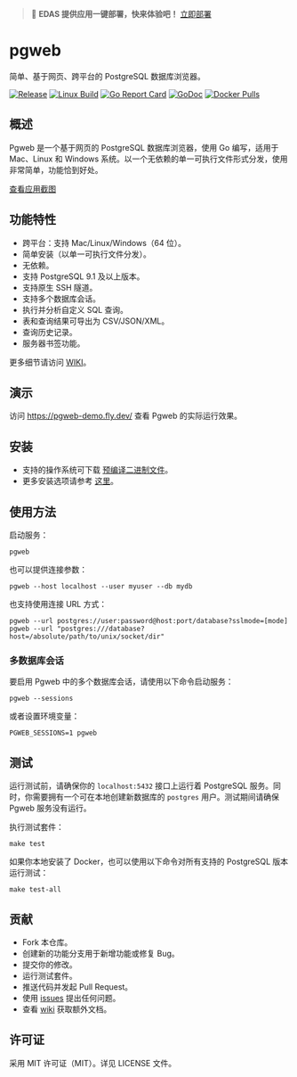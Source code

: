 > 🚀 **EDAS 提供应用一键部署，快来体验吧！** [立即部署](https://edasnext.console.aliyun.com/#/home?tab=marketplace&marketDetail=f0e29f51-6bb9-4245-98fc-deaebcf47b92)

# pgweb

简单、基于网页、跨平台的 PostgreSQL 数据库浏览器。

[![Release](https://edas-hz.oss-cn-hangzhou.aliyuncs.com/edas-apps/charts-store/pgweb/image/pgweb.svg)](https://github.com/sosedoff/pgweb/releases)
[![Linux Build](https://edas-hz.oss-cn-hangzhou.aliyuncs.com/edas-apps/charts-store/pgweb/image/badge.svg)](https://github.com/sosedoff/pgweb/actions?query=branch%3Amain)
[![Go Report Card](https://edas-hz.oss-cn-hangzhou.aliyuncs.com/edas-apps/charts-store/pgweb/image/68747470733a2f2f676f7265706f7274636172642e636f6d2f62616467652f6769746875622e636f6d2f736f7365646f66662f7067776562.svg)](https://goreportcard.com/report/github.com/sosedoff/pgweb)
[![GoDoc](https://edas-hz.oss-cn-hangzhou.aliyuncs.com/edas-apps/charts-store/pgweb/image/68747470733a2f2f676f646f632e6f72672f6769746875622e636f6d2f736f7365646f66662f70677765623f7374617475732e737667.svg)](https://godoc.org/github.com/sosedoff/pgweb)
[![Docker Pulls](https://edas-hz.oss-cn-hangzhou.aliyuncs.com/edas-apps/charts-store/pgweb/image/pgweb.svg)](https://hub.docker.com/r/sosedoff/pgweb/)

## 概述

Pgweb 是一个基于网页的 PostgreSQL 数据库浏览器，使用 Go 编写，适用于 Mac、Linux 和 Windows 系统。以一个无依赖的单一可执行文件形式分发，使用非常简单，功能恰到好处。

[查看应用截图](https://github.com/sosedoff/pgweb/blob/main/SCREENS.md)

## 功能特性

- 跨平台：支持 Mac/Linux/Windows（64 位）。
- 简单安装（以单一可执行文件分发）。
- 无依赖。
- 支持 PostgreSQL 9.1 及以上版本。
- 支持原生 SSH 隧道。
- 支持多个数据库会话。
- 执行并分析自定义 SQL 查询。
- 表和查询结果可导出为 CSV/JSON/XML。
- 查询历史记录。
- 服务器书签功能。

更多细节请访问 [WIKI](https://github.com/sosedoff/pgweb/wiki)。

## 演示

访问 https://pgweb-demo.fly.dev/ 查看 Pgweb 的实际运行效果。

## 安装

- 支持的操作系统可下载 [预编译二进制文件](https://github.com/sosedoff/pgweb/releases)。
- 更多安装选项请参考 [这里](https://github.com/sosedoff/pgweb/wiki/Installation)。

## 使用方法

启动服务：

```
pgweb
```

也可以提供连接参数：

```
pgweb --host localhost --user myuser --db mydb
```

也支持使用连接 URL 方式：

```
pgweb --url postgres://user:password@host:port/database?sslmode=[mode]
pgweb --url "postgres:///database?host=/absolute/path/to/unix/socket/dir"
```

### 多数据库会话

要启用 Pgweb 中的多个数据库会话，请使用以下命令启动服务：

```
pgweb --sessions
```

或者设置环境变量：

```
PGWEB_SESSIONS=1 pgweb
```

## 测试

运行测试前，请确保你的 `localhost:5432` 接口上运行着 PostgreSQL 服务。同时，你需要拥有一个可在本地创建新数据库的 `postgres` 用户。测试期间请确保 Pgweb 服务没有运行。

执行测试套件：

```
make test
```

如果你本地安装了 Docker，也可以使用以下命令对所有支持的 PostgreSQL 版本运行测试：

```
make test-all
```

## 贡献

- Fork 本仓库。
- 创建新的功能分支用于新增功能或修复 Bug。
- 提交你的修改。
- 运行测试套件。
- 推送代码并发起 Pull Request。
- 使用 [issues](https://github.com/sosedoff/pgweb/issues) 提出任何问题。
- 查看 [wiki](https://github.com/sosedoff/pgweb/wiki) 获取额外文档。

## 许可证

采用 MIT 许可证（MIT）。详见 LICENSE 文件。